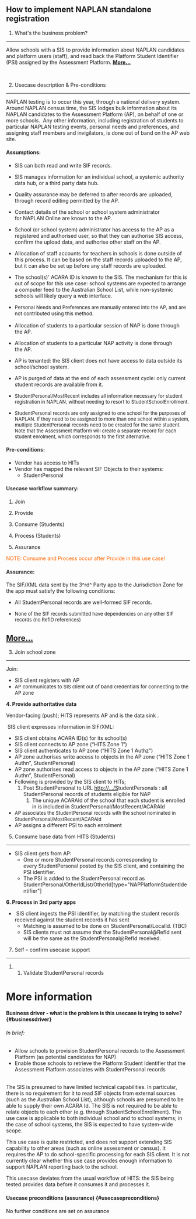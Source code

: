 

## How to implement NAPLAN standalone registration

1. What's the business problem?
-------------------------------

Allow schools with a SIS to provide information about NAPLAN candidates
and platform users (staff), and read back the Platform Student
Identifier (PSI) assigned by the Assessment Platform.
**[More...](#businessdriver)**

 

2. Usecase description & Pre-conditions
---------------------------------------

<span>NAPLAN testing is to occur this year, through a national delivery
system. Around NAPLAN census time, the SIS lodges bulk information about
its NAPLAN candidates to the Assessment Platform (AP), on behalf of one
or more schools.  Any other information, including registration of
students to particular NAPLAN testing events, personal needs and
preferences, and assigning staff members and invigilators, is done out
of band on the AP web site.</span>

#### Assumptions:

-   SIS can both read and write SIF records.
-   SIS manages information for an individual school, a systemic
    authority data hub, or a third party data hub.
-   <span>Quality assurance may be deferred to after records are
    uploaded, through record editing permitted by the
    AP.  </span><span> </span>
-   <span>Contact details of the school or school system administrator
    for NAPLAN Online are known to the AP.</span>
-   <span>S<span>chool (or school system) administrator</span> has
    access to the AP as a registered and authorised user, so that they
    can authorise SIS access, confirm the upload data, and authorise
    other staff on the AP.</span>
-   Allocation of staff accounts for teachers in schools is done outside
    of this process. It can be based on the staff records uploaded to
    the AP, but it can also be set up before any staff records
    are uploaded.
-   The school(s)' ACARA ID is known to the SIS. The mechanism for this
    is out of scope for this use case: school systems are expected to
    arrange a computer feed to the Australian School List, while
    non-systemic schools will likely query a web interface.
-   <span data-mce-style="font-size: 10.0pt; line-height: 13.0pt;"
    style="font-size: 10.0pt;line-height: 13.0pt;">Personal Needs and
    Preferences are manually entered into the AP, and are not
    contributed using this method.</span>
-   Allocation of students to a particular session of NAP is done
    through the AP.
-   <span>Allocation of students to a particular NAP activity is
    done through the AP.</span>
-   AP is tenanted: the SIS client does not have access to data outside
    its school/school system.

-   AP is purged of data at the end of each assessment cycle: only
    current student records are available from it. 

-   <span style="font-size: 0.923em;">StudentPersonal/MostRecent
    includes all information necessary for student registration in
    NAPLAN, without needing to resort to StudentSchoolEnrollment.</span>

-   <span style="font-size: 0.923em;">StudentPersonal
    records</span><span style="font-size: 0.923em;"> are only assigned
    to one school for the purposes of NAPLAN. If they need to be
    assigned to more than one school within a system, multiple
    StudentPersonal records need to be created for the same student.
    Note that the Assessment Platform will create a separate record for
    each student enrolment, which corresponds to the
    first alternative.</span>

#### <span data-mce-style="color: #333333;" style="color: rgb(51,51,51);">Pre-conditions:</span>

-   Vendor has access to HITs
-   <span>Vendor has mapped the relevant SIF Objects to their
    systems:</span>
    -   StudentPersonal

#### <span data-mce-style="color: #333333;" style="color: rgb(51,51,51);">Usecase workflow summary:</span>

1.  Join

2.  <span>Provide</span>

3.  Consume (Students)

4.  Process (Students)

5.  Assurance

<span data-mce-style="color: #ff6600;"
style="color: rgb(255,102,0);">NOTE: Consume and Process occur after
Provide in this use case!</span>

#### <span data-mce-style="color: #333333;" style="color: rgb(51,51,51);">Assurance:</span>

The SIF/XML data sent by the 3^rd^ Party app to the Jurisdiction Zone
for the app must satisfy the following conditions:

-   <span>All StudentPersonal records are well-formed
    SIF records.</span>

-   <span style="font-size: 0.923em;">None of the SIF records submitted
    have dependencies on any other SIF records (no
    RefID references)</span>

<span>[More...](#usecasepreconditions)</span>
---------------------------------------------

3. Join school zone
-------------------

Join:

-   SIS client registers with AP
-   <span data-mce-style="font-size: 10.0pt; line-height: 13.0pt;"
    style="font-size: 10.0pt;line-height: 13.0pt;">AP communicates to
    SIS client out of band credentials for connecting to the AP
    zone </span>

**4. Provide authoritative data**

Vendor-facing (push); HITS represents AP and is the data sink .

<span> </span><span>SIS client expresses information in SIF/XML:</span>

-   SIS client obtains ACARA ID(s) for its school(s)
-   SIS client connects to AP zone (“HITS Zone 1”) 
-   SIS client authenticates to AP zone (“HITS Zone 1 Authz”)
-   AP zone authorises write access to objects in the AP zone (“HITS
    Zone 1 Authn”, StudentPersonal)
-   AP zone authorises read access to objects in the AP zone (“HITS Zone
    1 Authn”, StudentPersonal) 
-   <span>Following is provided by the SIS client</span><span> to HITs;
    </span>
    1.  Post StudentPersonal to URL [http://.../S]()tudentPersonals :
        all StudentPersonal records of students eligible for NAP
        1.  The unique ACARAId of the school that each student is
            enrolled in is included in
            StudentPersonal/MostRecent/ACARAId
-   <span style="font-size: 0.923em;">AP associates the StudentPersonal
    records with the school nominated in </span><span
    style="font-size: 0.923em;">StudentPersonal/MostRecent/ACARAId</span>
-   AP assigns a different PSI to each enrolment

5. Consume base data from HITS (Students)
-----------------------------------------

-   SIS client gets from AP:
    -   One or more StudentPersonal records corresponding to
        every StudentPersonal posted by the SIS client, and containing
        the PSI identifier. 
    -   The PSI is added to the StudentPersonal record as
        StudentPersonal/OtherIdList/OtherId\[type="NAPPlatformStudentIdentifier"\]

**6. Process in 3rd party apps**

-    SIS client ingests the PSI identifier, by matching the student
    records received against the student records it has sent
    -   Matching is assumed to be done on StudentPersonal/LocalId. (TBC)
    -   SIS clients must not assume that the StudentPersonal@RefId sent
        will be the same as the StudentPersonal@RefId received.

7. Self – confirm usecase support
---------------------------------

1.  1.  Validate StudentPersonal records

More information
================

#### Business driver - what is the problem is this usecase is trying to solve? {#businessdriver}

###### In brief:

-   Allow schools to provision StudentPersonal records to the Assessment
    Platform (as potential candidates for NAP)
-   Enable those schools to retrieve the Platform Student Identifier
    that the Assessment Platform associates with StudentPersonal
    records\
     

The SIS is presumed to have limited technical capabilities. In
particular, there is no requirement for it to read SIF objects from
external sources (such as the Australian School List), although schools
are presumed to be able to supply their own ACARA Id. The SIS is not
required to be able to relate objects to each other (e.g. through
StudentSchoolEnrollment). The use case is applicable to both individual
school and to school systems; in the case of school systems, the SIS is
expected to have system-wide scope. 

This use case is quite restricted, and does not support extending SIS
capability to other areas (such as online assessment or census). It
requires the AP to do school-specific processing for each SIS client. It
is not currently clear whether this use case provides enough information
to support NAPLAN reporting back to the school. 

This usecase deviates from the usual workflow of HITS: the SIS being
tested provides data before it consumes it and processes it.

#### Usecase preconditions (assurance) {#usecasepreconditions}

<span data-mce-style="color: #000000;" style="color: rgb(0,0,0);">No
further conditions are set on assurance</span>
